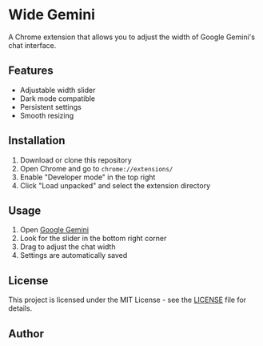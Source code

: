 # Wide Gemini

A Chrome extension that allows you to adjust the width of Google Gemini's chat interface.

## Features

- Adjustable width slider
- Dark mode compatible
- Persistent settings
- Smooth resizing

## Installation

1. Download or clone this repository
2. Open Chrome and go to `chrome://extensions/`
3. Enable "Developer mode" in the top right
4. Click "Load unpacked" and select the extension directory

## Usage

1. Open [Google Gemini](https://gemini.google.com/)
2. Look for the slider in the bottom right corner
3. Drag to adjust the chat width
4. Settings are automatically saved



## License

This project is licensed under the MIT License - see the [LICENSE](LICENSE) file for details.

## Author


